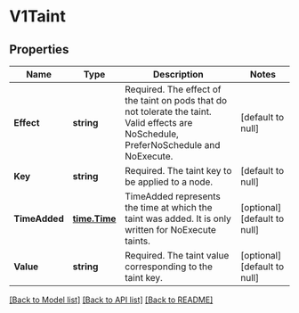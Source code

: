 # V1Taint

## Properties
Name | Type | Description | Notes
------------ | ------------- | ------------- | -------------
**Effect** | **string** | Required. The effect of the taint on pods that do not tolerate the taint. Valid effects are NoSchedule, PreferNoSchedule and NoExecute. | [default to null]
**Key** | **string** | Required. The taint key to be applied to a node. | [default to null]
**TimeAdded** | [**time.Time**](time.Time.md) | TimeAdded represents the time at which the taint was added. It is only written for NoExecute taints. | [optional] [default to null]
**Value** | **string** | Required. The taint value corresponding to the taint key. | [optional] [default to null]

[[Back to Model list]](../README.md#documentation-for-models) [[Back to API list]](../README.md#documentation-for-api-endpoints) [[Back to README]](../README.md)



